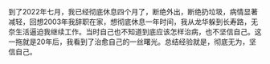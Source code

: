 到了2022年七月，我已经彻底休息四个月了，断绝外出，断绝扔垃圾，病情显著减轻，回想2003年我辞职在家，想彻底休息一年时间，我从龙华躲到长寿路，无奈生活逼迫我继续工作。当时自己也不知道到底应该怎样治病，也不坚信自己。这一拖就是20年后，我看到了治愈自己的一丝曙光。总结经验就是，彻底无为，坚信自己。